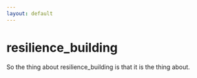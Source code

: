 ```yaml
---
layout: default
---
```


# resilience_building

So the thing about resilience_building is that it is the thing about.